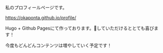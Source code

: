 私のプロフィールページです。

https://okaponta.github.io/profile/

Hugo + Github Pagesにて作っております。🌟していただけるととても喜びます！

今度もどんどんコンテンツは増やしていく予定です！
